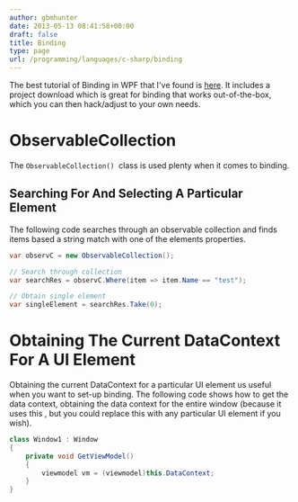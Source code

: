 ```yaml
---
author: gbmhunter
date: 2013-05-13 08:41:58+00:00
draft: false
title: Binding
type: page
url: /programming/languages/c-sharp/binding
---
```


The best tutorial of Binding in WPF that I've found is [here](http://blog.cylewitruk.com/2010/09/wpf-combobox-and-databinding-datacontext-itemssource-displaymemberpath-selecteditem-selectedvalue-selectedvaluepath/#comment-4032). It includes a project download which is great for binding that works out-of-the-box, which you can then hack/adjust to your own needs.

# ObservableCollection

The `ObservableCollection()`  class is used plenty when it comes to binding.

## Searching For And Selecting A Particular Element

The following code searches through an observable collection and finds items based a string match with one of the elements properties.

```c#    
var observC = new ObservableCollection();

// Search through collection
var searchRes = observC.Where(item => item.Name == "test");

// Obtain single element
var singleElement = searchRes.Take(0);
```

# Obtaining The Current DataContext For A UI Element

Obtaining the current DataContext for a particular UI element us useful when you want to set-up binding. The following code shows how to get the data context, obtaining the data context for the entire window (because it uses this , but you could replace this with any particular UI element if you wish).

```c#    
class Window1 : Window
{
    private void GetViewModel()
    {
        viewmodel vm = (viewmodel)this.DataContext;
    }
}
```